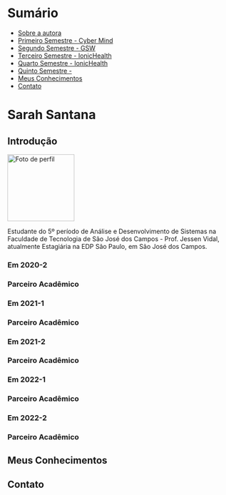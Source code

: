 # Sumário

* [Sobre a autora ](#introdução)
* [Primeiro Semestre - Cyber Mind](#em-2020-2)
* [Segundo Semestre - GSW](#em-2021-1)
* [Terceiro Semestre - IonicHealth](#em-2021-2)
* [Quarto Semestre - IonicHealth](#em-2022-1)
* [Quinto Semestre - ](#em-2022-2)
* [Meus Conhecimentos](#meus-conhecimentos)
* [Contato](#contato)

# Sarah Santana

## Introdução

<div>
  <img src="" alt="Foto de perfil" width=150 height=150 />
  <p>Estudante do 5º período de Análise e Desenvolvimento de Sistemas na Faculdade de Tecnologia de São José dos Campos - Prof. Jessen Vidal, atualmente Estagiária na EDP São Paulo, em São José dos Campos.</p>
</div>


### Em 2020-2

### Parceiro Acadêmico



### Em 2021-1

### Parceiro Acadêmico



### Em 2021-2

### Parceiro Acadêmico



### Em 2022-1

### Parceiro Acadêmico



### Em 2022-2

### Parceiro Acadêmico



## Meus Conhecimentos



## Contato


